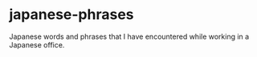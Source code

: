 japanese-phrases
================

Japanese words and phrases that I have encountered while working in a Japanese office. 
